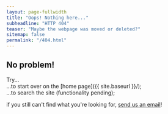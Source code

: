 ```yaml
---
layout: page-fullwidth
title: "Oops! Nothing here..."
subheadline: "HTTP 404"
teaser: "Maybe the webpage was moved or deleted?"
sitemap: false
permalink: "/404.html"
---
```

## No problem!

Try...  
...to start over on the [home page]({{ site.baseurl }}/);  
...to search the site (functionality pending);

if you still can't find what you're looking for, <a href="mailto:moss.theophilus@gmail.com">send us an email</a>!

